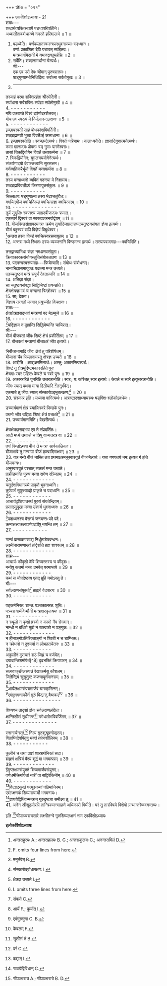 +++
title = "०२१"

+++
एकविंशोऽध्यायः - 21  
शक्रः---  
शब्दार्थव्यक्तिरूपायै षडध्वपरिवर्तिनि।  
अध्वातीतावबोधाख्ये नमस्ते हरिवल्लभे ॥ 1 ॥  
1. षडध्वेति। वर्णकलातत्त्वमन्त्रपदभुवनाख्याः षडध्वानः।  
वर्णाः प्रकाशिता देवि यथावत् सर्वहेतवः।  
मन्त्रमार्गमिदानीं मे यथावद्वक्तुमर्हसि ॥ 2 ॥  
2. सर्वेति। शब्दानामर्थानां चेत्यर्थः।  
श्रीः---  
एक एव परो देवः श्रीमान् पुरुषसत्तमः।  
षाड्‌गुण्याम्भोनिधिर्दिव्यः सर्वात्मा सर्वतोमुखः ॥ 3 ॥  
3. - - - - - - - - - - - - -  
तस्याहं परमा शक्तिरहंता श्रीरभेदिनी।  
सर्वाधारा सर्वशक्तिः सर्वज्ञा सर्वतोमुखी ॥ 4 ॥  
4. - - - - - - - - - - -  
मयि प्रकाशते विश्वं दर्पणोदरशैलवत्।  
बोध एव स्वरूपं मे निर्मलानन्दलक्षणः ॥ 5 ॥  
5. - - - - - - - - - - - -  
इच्छापरवती साहं बोधकांशविवर्तिनी।  
शब्दब्रह्ममयी भूत्वा विवर्तेऽहं कलाध्वना ॥ 6 ॥  
6. इच्छापरवतीति। स्वच्छन्देत्यर्थः। विवर्तः परिणामः। कलाध्वनेति। ज्ञानादिगुणात्मनेत्यर्थः।  
कला ज्ञानादयः प्रोक्ताः षड्‌ गुणाः पारमेश्वराः।  
तासां त्रिकद्वियोगेन विवर्ते तत्त्ववर्त्मना ॥ 7 ॥  
7. त्रिकद्वियोगेन; युगलत्रययोगेनेत्यर्थः।  
संकर्षणादयो देवास्तत्त्वानि सुरसत्तम।  
वर्णव्यतिकरैर्भूयो विवर्ते मन्त्रवर्त्मना ॥ 8 ॥  
8. - - - - - - - - - - -  
तस्य मन्त्राध्वनो व्यक्तिं गदन्त्या मे निशामय।  
शब्दब्रह्मविवर्तोऽयं किरणायुतसंकुलः ॥ 9 ॥  
9. - - - - - - - - - - -  
चिल्लक्षणः षड्‌गुणात्मा तस्य भेदश्चतुर्विधः।  
क्वचिद्बीजं क्वचित्पिण्डं क्वचित्संज्ञा क्वचित्पदम् ॥ 10 ॥  
10. - - - - - - - - - - - - - - -  
तुर्यं सुषुप्तिः स्वप्नश्च जाग्रद्बीजादयः क्रमात्।  
एकस्वरं द्विस्वरं वा स्वरव्यञ्जनयोर्द्वयम् ॥ 11 ॥  
11. बीजपिण्डसंज्ञापदमन्त्राः क्रमेण तुर्यादिजाग्रदन्तपदचतुष्टयसंगता ज्ञेया इत्यर्थः।  
बीजं बहुस्वरं वापि विज्ञेयं विबुधेश्वर।  
[^1]अन्तरा हरयः पिण्डं क्वचित्स्वरसमायुतम् ॥ 12 ॥  
12. अन्तरा मध्ये स्थिताः हरयः व्यञ्जनानि पिण्डमन्त्र इत्यर्थः। तस्यापवादमाह---क्वचिदिति।  

[^1]: अन्तराहुरयः A.; अन्तराहलयः B. G.; अन्तराकुलयः C.; अनन्तराविलं D. 
  
तत्तद्वाच्याभिधा संज्ञा नमःप्रणवसंयुता।  
क्रियाकारकसंयोगस्तुतिसंबोधलक्षणः ॥ 13 ॥  
13. पदमन्त्रस्वरूपमाह---क्रियेत्यादि। संबोधः संबोधनम्।  
नानाभिज्ञासमायुक्तः पदात्मा मन्त्र उच्यते।  
एतच्चतुष्टयं मन्त्रं संपूर्णं देवतात्मनि ॥ 14 ॥  
14. अभिज्ञा संज्ञा।  
सा चतुष्टयसंबद्धा सिद्धिमिष्टां प्रयच्छति।  
क्षेत्रक्षेत्रज्ञभावं च मन्त्राणां त्रिदशेश्वर ॥ 15 ॥  
15. सा; देवता।  
विज्ञाय तत्त्वतो मन्त्रान् प्रयुञ्जीत विचक्षणः।  
शक्रः---  
क्षेत्रक्षेत्रज्ञसद्भावं मन्त्राणां वद मेऽम्बुजे ॥ 16 ॥  
16. - - - - - - - - - - - -  
[^2]यद्विज्ञाय न मुह्यन्ति सिद्धिमेष्यन्ति चाचिरात्।  
श्रीः---  
बीजं बीजवतां जीवः शिष्टं क्षेत्रं प्रकीर्तितम् ॥ 17 ॥  
17. बीजवतां मन्त्राणां बीजाक्षरं जीव इत्यर्थः।  

[^2]: F. omits four lines from here. 
  
निर्बीजानामादि जीवः क्षेत्रं तु परिशेषितम्।  
बीजानां चैव पिण्डानामस्तु क्षेत्रज्ञ उच्यते ॥ 18 ॥  
18. आदीति। आद्यक्षरमित्यर्थः। अस्तु; अकारस्त्वित्यर्थः।  
शिष्टं तु क्षेत्रमुद्दिष्टमकाररहिते पुनः  
क्षेत्रज्ञः स्वर उद्दिष्टः केवले च स्वरे पुनः ॥ 19 ॥  
19. अकाररहिते पुनरिति उत्तरत्रान्वेति। स्वरः; यः कश्चित् स्वर इत्यर्थः। केवले च स्वरे इत्युत्तरत्रान्वेति।  
जीवः स्यात् प्रथमा मात्रा द्वितीयादि [^3]तनुर्भवेत्।  
एकमात्रे तु जीवः स्यात् संस्कारोऽद्भुतलक्षणः[^4] ॥ 20 ॥  
20. संस्कार इति। मध्यमा वागित्यर्थः। अत्राष्टादशाध्यायस्थः षड्‌विंशः श्लोकोऽवधेयः।  

[^3]: मनुर्भवेत् B. 
  

[^4]: संस्कारोद्बोधलक्षणः I. 
  
उच्चार्यमाणं क्षेत्रं स्यान्निःस्वरे पिण्डके पुनः।  
प्रथमो जीव उद्दिष्टः शिष्टं क्षेत्रं प्रचक्षते[^5] ॥ 21 ॥  
21. उच्चार्यमाणमिति। वैखरीत्यर्थः।  

[^5]: क्षेत्रज्ञ उच्यते I. 
  
क्षेत्रक्षेत्रज्ञसद्भाव एष ते संप्रदर्शितः।  
आदौ मध्ये तथान्ते च त्रिषु वान्यतरत्र वा ॥ 22 ॥  
22. - - - - - - - - - - - - -  
एषां पिण्डोऽथवा बीजं ते मन्त्राः सार्वकालिकाः।  
बीजाभावे तु मन्त्राणां बीजं कृत्वादिमाक्षरम् ॥ 23 ॥  
23. यत्र मन्त्रे बीजं नास्ति तत्र प्रथमाक्षरमनुस्वारयुतं बीजमित्यर्थः। यथा गणपतये नमः इत्यत्र गं इति बीजमन्त्रः।  
अनुस्वारयुतं पश्चात् सकलं मन्त्र उच्यते।  
प्रक्रीडयन्ति पुरुषं मन्त्रा रागेण रञ्जितम् ॥ 24 ॥  
24. - - - - - - - - - - - - -  
चतुर्दशविभागस्थे प्राकृते भुवनाध्वनि।  
तुर्यवर्जं सुषुप्त्याद्यो प्राकृते च पदाध्वनि ॥ 25 ॥  
25. - - - - - - - - - - - -  
आचार्यदृष्टिपातस्थं पुरुषं संयतेन्द्रियम्।  
प्रसादसुमुखा मन्त्रा उत्तार्य भुवनाध्वनः ॥ 26 ॥  
26. - - - - - - - - - - - -  
[^6]पदाध्वनश्च वैराग्यं जनयन्तः पदे पदे।  
क्रमात्तत्त्वकलावर्णपदवीषु नयन्ति तम् ॥ 27 ॥  
27. - - - - - - - - - - -  

[^6]: I. omits three lines from here. 
  
मान्त्रं प्रासादमासाद्य निर्धूताशेषबन्धनः।  
लक्ष्मीनारायणाख्यं तद्विशति ब्रह्म शाश्वतम् ॥ 28 ॥  
28. - - - - - - - - - - - - -  
शक्रः---  
आचार्यः कीदृशो देवि शिष्यस्तस्य च कीदृशः।  
मन्त्रेषु कतमो मन्त्रः प्रभवेत् परमाप्तये ॥ 29 ॥  
29. - - - - - - - - - - - -  
कथं स चोपदेष्टव्य एतद् ब्रूहि नमोऽस्तु ते।  
श्रीः---  
सर्वलक्षणसंयुक्तो[^7] ब्राह्नणे वेदपारगः ॥ 30 ॥  
30. - - - - - - - - - - - -  

[^7]: संपन्नो C. 
  
षट्‌कर्मनिरतः शान्तः पञ्चकालरतः शुचिः।  
पञ्चरात्रार्थविन्मौनी मन्त्राक्षरकृतश्रमः ॥ 31 ॥  
31. - - - - - - - - - - -  
न स्थूलो न कृशो ह्रस्वो न काणो नैव रोगवान्।  
नान्धो न बधिरो मूढो न खल्वाटो न पङ्‌गुकः ॥ 32 ॥  
32. - - - - - - - - - - - - -  
न हीनाङ्गोऽतिरिक्ताङ्गो न श्वित्री न च डाम्भिकः।  
न क्रोधनो न दुश्चर्मा न लोभहतचेतनः ॥ 33 ॥  
33. - - - - - - - - - - - -  
अकुलीनं दुराचारं शठं जिह्नं च वर्जयेत्।  
दयादान्तिशमोपेतं[^8] दृढभक्तिं क्रियापरम् ॥ 34 ॥  
34. - - - - - - - - - - - - -  
सत्यवाक्‌छीलसंपन्नं रेखाकर्मसु कौशलम्।  
जितेन्द्रियं सुसुतुष्ट करुणापूर्णमानसम् ॥ 35 ॥  
35. - - - - - - - - - - - - -  
[^9]आर्यलक्षणसंपन्नमार्जवं चारुहासिनम्।  
[^10]एवंगुणगणाकीर्णं गुरुं विद्यात्तु वैष्णवम्[^11] ॥ 36 ॥  
36. - - - - - - - - - - - - - - -  

[^9]: आर्यं F.; कुर्यात् I. 
  

[^10]: एवंगुरुगुणा C. B. 
  

[^11]: केवलम् F. 
  
शिष्यश्च तादृशो ज्ञेयः सर्वलक्षणलक्षितः।  
क्षान्तिशीलं सुधीमन्तं[^12] क्रोधलोभविवर्जितम् ॥ 37 ॥  
37. - - - - - - - - - - - - - -  

[^12]: सुशीलं तं B. 
  
स्नानार्चनरतं[^13] नित्यं गुरुशुश्रूषणोद्यतम्।  
विप्राग्निदेवपितृषु भक्तं तर्पणशीलिनम् ॥ 38 ॥  
38. - - - - - - - - - - -  

[^13]: परं C. 
  
कुलीनं च तथा प्राज्ञं शास्रार्थनिरतं सदा।  
ब्राह्नणं क्षत्रियं वैश्यं शूद्रं वा भगवत्परम् ॥ 39 ॥  
39. - - - - - - - - - - - - -  
ईदृग्लक्षणसंयुक्तं शिष्यमार्जवसंयुतम्।  
वर्णधर्मक्रियोपेतां नारीं वा सद्विवेकिनीम् ॥ 40 ॥  
40. - - - - - - - - - - - -  
[^14]विद्यादनुमते पत्युरनन्यां पतिमानिनम्।  
एवंलक्षणकं शिष्यमाचार्यो भगवन्मयः।  
[^15]ज्ञापयेद्विधिवन्मन्त्रान् गुरुदृष्ट्या समीक्ष्य तु ॥ 41 ॥  
41. अनेन स्रीशूद्रयोरपि तान्त्रिकमन्त्रग्रहणे अधिकारो विधीते। परं तु तारविषये विशेषो ग्रन्थान्तरेष्ववगन्तव्यः।  

[^14]: दद्यात् I. 
  

[^15]: श्रावयेद्विविधान् C. 
  
इति [^16]श्रीपाञ्चरात्रसारे लक्ष्मीतन्त्रे गुरुशिष्यलक्षणं नाम एकविंशोऽध्यायः  

[^16]: श्रीपञ्चरात्र A.; श्रीपाञ्चरात्रे B. D. 
  
********इत्येकविंशोऽध्यायः********